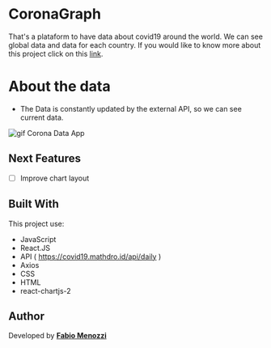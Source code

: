 # CoronaGraph
That's a plataform to have data about covid19 around the world. We can see global data and data for each country.
If you would like to know more about this project click on this [link](https://www.coronagraph.tk/).

# About the data
* The Data is constantly updated by the external API, so we can see current data.

<img src="https://res.cloudinary.com/menozzi/image/upload/v1604077578/project2/CoronaGraph_rlrdz8.gif" alt="gif Corona Data App">


## Next Features
- [ ] Improve chart layout

## Built With
This project use:
* JavaScript
* React.JS
* API ( https://covid19.mathdro.id/api/daily )
* Axios
* CSS
* HTML
* react-chartjs-2

## Author

Developed by [**Fabio Menozzi**](https://www.linkedin.com/in/menozzi-fabio/)
